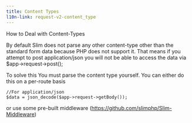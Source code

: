 ```yaml
---
title: Content Types
l10n-link: request-v2-content_type
---
```


How to Deal with Content-Types

By default Slim does not parse any other content-type other than the standard form data because PHP does not support it. That means if you attempt to post application/json you will not be able to access the data via $app->request->post(); 

To solve this
You must parse the content type yourself. You can either do this on a per-route basis

````
//For application/json
$data = json_decode($app->request->getBody());
````

 or use some pre-built middleware (https://github.com/slimphp/Slim-Middleware)
